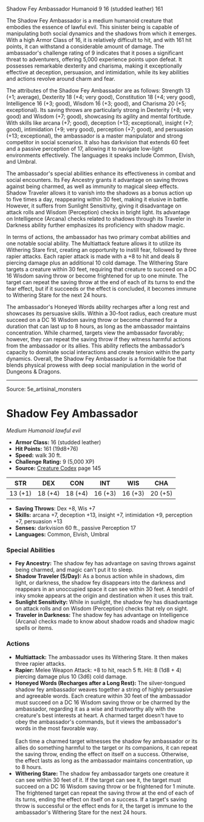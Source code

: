 <MonsterName/>Shadow Fey Ambassador</MonsterName>
<CreatureType/>Humanoid</CreatureType>
<CR/>9</CR>
<AC/>16 (studded leather)</AC>
<HP/>161</HP>
<summary>The Shadow Fey Ambassador is a medium humanoid creature that embodies the essence of lawful evil. This sinister being is capable of manipulating both social dynamics and the shadows from which it emerges. With a high Armor Class of 16, it is relatively difficult to hit, and with 161 hit points, it can withstand a considerable amount of damage. The ambassador's challenge rating of 9 indicates that it poses a significant threat to adventurers, offering 5,000 experience points upon defeat. It possesses remarkable dexterity and charisma, making it exceptionally effective at deception, persuasion, and intimidation, while its key abilities and actions revolve around charm and fear.</summary>

<detail>

The attributes of the Shadow Fey Ambassador are as follows: Strength 13 (+1; average), Dexterity 18 (+4; very good), Constitution 18 (+4; very good), Intelligence 16 (+3; good), Wisdom 16 (+3; good), and Charisma 20 (+5; exceptional). Its saving throws are particularly strong in Dexterity (+8; very good) and Wisdom (+7; good), showcasing its agility and mental fortitude. With skills like arcana (+7; good), deception (+13; exceptional), insight (+7; good), intimidation (+9; very good), perception (+7; good), and persuasion (+13; exceptional), the ambassador is a master manipulator and strong competitor in social scenarios. It also has darkvision that extends 60 feet and a passive perception of 17, allowing it to navigate low-light environments effectively. The languages it speaks include Common, Elvish, and Umbral.

The ambassador's special abilities enhance its effectiveness in combat and social encounters. Its Fey Ancestry grants it advantage on saving throws against being charmed, as well as immunity to magical sleep effects. Shadow Traveler allows it to vanish into the shadows as a bonus action up to five times a day, reappearing within 30 feet, making it elusive in battle. However, it suffers from Sunlight Sensitivity, giving it disadvantage on attack rolls and Wisdom (Perception) checks in bright light. Its advantage on Intelligence (Arcana) checks related to shadows through its Traveler in Darkness ability further emphasizes its proficiency with shadow magic.

In terms of actions, the ambassador has two primary combat abilities and one notable social ability. The Multiattack feature allows it to utilize its Withering Stare first, creating an opportunity to instill fear, followed by three rapier attacks. Each rapier attack is made with a +8 to hit and deals 8 piercing damage plus an additional 10 cold damage. The Withering Stare targets a creature within 30 feet, requiring that creature to succeed on a DC 16 Wisdom saving throw or become frightened for up to one minute. The target can repeat the saving throw at the end of each of its turns to end the fear effect, but if it succeeds or the effect is concluded, it becomes immune to Withering Stare for the next 24 hours.

The ambassador's Honeyed Words ability recharges after a long rest and showcases its persuasive skills. Within a 30-foot radius, each creature must succeed on a DC 16 Wisdom saving throw or become charmed for a duration that can last up to 8 hours, as long as the ambassador maintains concentration. While charmed, targets view the ambassador favorably; however, they can repeat the saving throw if they witness harmful actions from the ambassador or its allies. This ability reflects the ambassador’s capacity to dominate social interactions and create tension within the party dynamics. Overall, the Shadow Fey Ambassador is a formidable foe that blends physical prowess with deep social manipulation in the world of Dungeons & Dragons.</detail>



---

Source: 5e_artisinal_monsters

# Shadow Fey Ambassador

*Medium* *Humanoid* *lawful evil*

- **Armor Class:** 16 (studded leather)
- **Hit Points:** 161 (19d8+76)
- **Speed:** walk 30 ft.
- **Challenge Rating:** 9 (5,000 XP)
- **Source:** [Creature Codex](https://koboldpress.com/kpstore/product/creature-codex-for-5th-edition-dnd) page 145

| STR | DEX | CON | INT | WIS | CHA |
| --- | --- | --- | --- | --- | --- |
| 13 (+1) | 18 (+4) | 18 (+4) | 16 (+3) | 16 (+3) | 20 (+5) |

- **Saving Throws**: Dex +8, Wis +7
- **Skills:** arcana +7, deception +13, insight +7, intimidation +9, perception +7, persuasion +13
- **Senses:** darkvision 60 ft., passive Perception 17
- **Languages:** Common, Elvish, Umbral

### Special Abilities

- **Fey Ancestry:** The shadow fey has advantage on saving throws against being charmed, and magic can't put it to sleep.
- **Shadow Traveler (5/Day):** As a bonus action while in shadows, dim light, or darkness, the shadow fey disappears into the darkness and reappears in an unoccupied space it can see within 30 feet. A tendril of inky smoke appears at the origin and destination when it uses this trait.
- **Sunlight Sensitivity:** While in sunlight, the shadow fey has disadvantage on attack rolls and on Wisdom (Perception) checks that rely on sight.
- **Traveler in Darkness:** The shadow fey has advantage on Intelligence (Arcana) checks made to know about shadow roads and shadow magic spells or items.

### Actions

- **Multiattack:** The ambassador uses its Withering Stare. It then makes three rapier attacks.
- **Rapier:** Melee Weapon Attack: +8 to hit, reach 5 ft. Hit: 8 (1d8 + 4) piercing damage plus 10 (3d6) cold damage.
- **Honeyed Words (Recharges after a Long Rest):** The silver-tongued shadow fey ambassador weaves together a string of highly persuasive and agreeable words. Each creature within 30 feet of the ambassador must succeed on a DC 16 Wisdom saving throw or be charmed by the ambassador, regarding it as a wise and trustworthy ally with the creature's best interests at heart. A charmed target doesn't have to obey the ambassador's commands, but it views the ambassador's words in the most favorable way. <br><br>Each time a charmed target witnesses the shadow fey ambassador or its allies do something harmful to the target or its companions, it can repeat the saving throw, ending the effect on itself on a success. Otherwise, the effect lasts as long as the ambassador maintains concentration, up to 8 hours.
- **Withering Stare:** The shadow fey ambassador targets one creature it can see within 30 feet of it. If the target can see it, the target must succeed on a DC 16 Wisdom saving throw or be frightened for 1 minute. The frightened target can repeat the saving throw at the end of each of its turns, ending the effect on itself on a success. If a target's saving throw is successful or the effect ends for it, the target is immune to the ambassador's Withering Stare for the next 24 hours.




